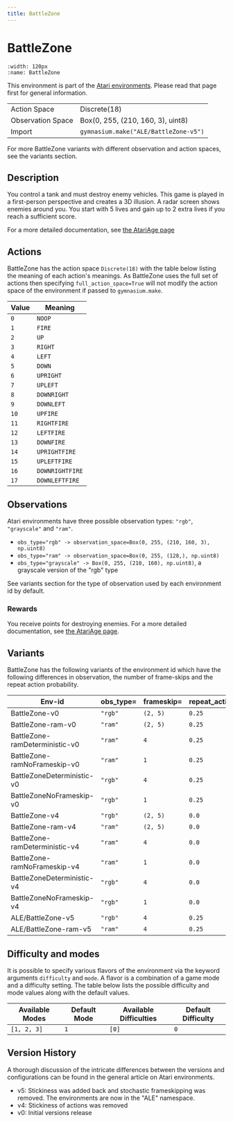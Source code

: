 ```yaml
---
title: BattleZone
---
```


# BattleZone

```{figure} ../../_static/videos/atari/battle_zone.gif
:width: 120px
:name: BattleZone
```

This environment is part of the <a href='..'>Atari environments</a>. Please read that page first for general information.

|   |   |
|---|---|
| Action Space | Discrete(18) |
| Observation Space | Box(0, 255, (210, 160, 3), uint8) |
| Import | `gymnasium.make("ALE/BattleZone-v5")` |

For more BattleZone variants with different observation and action spaces, see the variants section.

## Description

You control a tank and must destroy enemy vehicles. This game is played in a first-person perspective and creates a 3D illusion. A radar screen shows enemies around you. You start with 5 lives and gain up to 2 extra lives if you reach a sufficient score.

For a more detailed documentation, see [the AtariAge page](https://atariage.com/manual_html_page.php?SoftwareID=859)

## Actions

BattleZone has the action space `Discrete(18)` with the table below listing the meaning of each action's meanings.
As BattleZone uses the full set of actions then specifying `full_action_space=True` will not modify the action space of the environment if passed to `gymnasium.make`.

| Value   | Meaning         |
|---------|-----------------|
| `0`     | `NOOP`          |
| `1`     | `FIRE`          |
| `2`     | `UP`            |
| `3`     | `RIGHT`         |
| `4`     | `LEFT`          |
| `5`     | `DOWN`          |
| `6`     | `UPRIGHT`       |
| `7`     | `UPLEFT`        |
| `8`     | `DOWNRIGHT`     |
| `9`     | `DOWNLEFT`      |
| `10`    | `UPFIRE`        |
| `11`    | `RIGHTFIRE`     |
| `12`    | `LEFTFIRE`      |
| `13`    | `DOWNFIRE`      |
| `14`    | `UPRIGHTFIRE`   |
| `15`    | `UPLEFTFIRE`    |
| `16`    | `DOWNRIGHTFIRE` |
| `17`    | `DOWNLEFTFIRE`  |

## Observations

Atari environments have three possible observation types: `"rgb"`, `"grayscale"` and `"ram"`.

- `obs_type="rgb" -> observation_space=Box(0, 255, (210, 160, 3), np.uint8)`
- `obs_type="ram" -> observation_space=Box(0, 255, (128,), np.uint8)`
- `obs_type="grayscale" -> Box(0, 255, (210, 160), np.uint8)`, a grayscale version of the "rgb" type

See variants section for the type of observation used by each environment id by default.

### Rewards

You receive points for destroying enemies.
For a more detailed documentation, see [the AtariAge page](https://atariage.com/manual_html_page.php?SystemID=2600&SoftwareID=859&itemTypeID=HTMLMANUAL).

## Variants

BattleZone has the following variants of the environment id which have the following differences in observation,
the number of frame-skips and the repeat action probability.

| Env-id                         | obs_type=   | frameskip=   | repeat_action_probability=   |
|--------------------------------|-------------|--------------|------------------------------|
| BattleZone-v0                  | `"rgb"`     | `(2, 5)`     | `0.25`                       |
| BattleZone-ram-v0              | `"ram"`     | `(2, 5)`     | `0.25`                       |
| BattleZone-ramDeterministic-v0 | `"ram"`     | `4`          | `0.25`                       |
| BattleZone-ramNoFrameskip-v0   | `"ram"`     | `1`          | `0.25`                       |
| BattleZoneDeterministic-v0     | `"rgb"`     | `4`          | `0.25`                       |
| BattleZoneNoFrameskip-v0       | `"rgb"`     | `1`          | `0.25`                       |
| BattleZone-v4                  | `"rgb"`     | `(2, 5)`     | `0.0`                        |
| BattleZone-ram-v4              | `"ram"`     | `(2, 5)`     | `0.0`                        |
| BattleZone-ramDeterministic-v4 | `"ram"`     | `4`          | `0.0`                        |
| BattleZone-ramNoFrameskip-v4   | `"ram"`     | `1`          | `0.0`                        |
| BattleZoneDeterministic-v4     | `"rgb"`     | `4`          | `0.0`                        |
| BattleZoneNoFrameskip-v4       | `"rgb"`     | `1`          | `0.0`                        |
| ALE/BattleZone-v5              | `"rgb"`     | `4`          | `0.25`                       |
| ALE/BattleZone-ram-v5          | `"ram"`     | `4`          | `0.25`                       |

## Difficulty and modes

It is possible to specify various flavors of the environment via the keyword arguments `difficulty` and `mode`.
A flavor is a combination of a game mode and a difficulty setting. The table below lists the possible difficulty and mode values
along with the default values.

| Available Modes   | Default Mode   | Available Difficulties   | Default Difficulty   |
|-------------------|----------------|--------------------------|----------------------|
| `[1, 2, 3]`       | `1`            | `[0]`                    | `0`                  |

## Version History

A thorough discussion of the intricate differences between the versions and configurations can be found in the general article on Atari environments.

* v5: Stickiness was added back and stochastic frameskipping was removed. The environments are now in the "ALE" namespace.
* v4: Stickiness of actions was removed
* v0: Initial versions release
